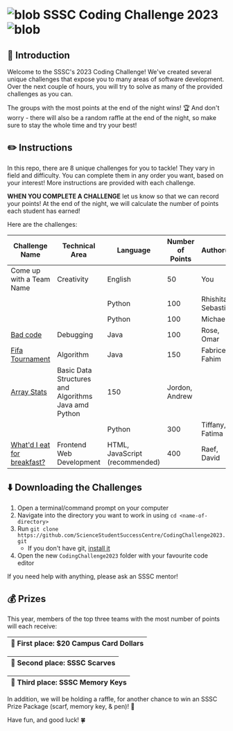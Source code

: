 # ![blob](https://emojis.slackmojis.com/emojis/images/1471119456/981/fast_parrot.gif?1471119456) SSSC Coding Challenge 2023 ![blob](https://emojis.slackmojis.com/emojis/images/1471119456/981/fast_parrot.gif?1471119456)

## 🥳 Introduction

Welcome to the SSSC's 2023 Coding Challenge! We've created several unique challenges that expose you to many areas of software development. Over the next couple of hours, you will try to solve as many of the provided challenges as you can.

The groups with the most points at the end of the night wins! 🏆 And don't worry - there will also be a random raffle at the end of the night, so make sure to stay the whole time and try your best!

## ✏️ Instructions

In this repo, there are 8 unique challenges for you to tackle! They vary in field and difficulty. You can complete them in any order you want, based on your interest! More instructions are provided with each challenge.

**WHEN YOU COMPLETE A CHALLENGE** let us know so that we can record your points! At the end of the night, we will calculate the number of points each student has earned!

Here are the challenges:

| Challenge Name          | Technical Area                 | Language                       | Number of Points | Author(s)         |
|-------------------------|--------------------------------|--------------------------------|------------------|-------------------|
| Come up with a Team Name  | Creativity                   | English                        | 50               | You               |
|                           |                              | Python                         | 100              | Rhishita, Sebastian |
|                           |                              | Python                         | 100              | Michael           |
| [Bad code](debugging_challenge)                          | Debugging                           | Java                           | 100              | Rose, Omar        |
|     [Fifa Tournament](Fifa%20Tournament)                |  Algorithm                             | Java                           | 150              | Fabrice, Fahim    |
| [Array Stats](Array%20Stats) | Basic Data Structures and Algorithms  Java amd Python                         | 150              | Jordon, Andrew  |
|                           |                              | Python                         | 300              | Tiffany, Fatima   |
| [What'd I eat for breakfast?](nutrition-tracker) | Frontend Web Development     | HTML, JavaScript (recommended) | 400              | Raef, David       |


<!--
| [Fibonacci](Fibonacci.py)               | Algorithms and Data Structures | Any                            | 100              | Jake              |
| [Matching Brackets](matching_brackets.py)       | Algorithms and Data Structures | Any                            | 200              | Gordon, Callum    |
| [Squid Game](SquidGame)              | Object-Oriented Programming    | Java                           | 300              | Omar, Sebastian   |
| [Spin the Wheel](SpinTheWheel)          | Terminal-based Game            | Any                 | 200 + (2x100 Bonus)              | Michelle, Tiffany |
| [Replicate the Animation](animations) | Frontend Web Development       | CSS and HTML                   | 400              | Alejandra         |
| [Web Server](BackendChallenge)              | Backend Web Development        | JavaScript (Node.js) or Python | 500              | David             |
-->

## ⬇️ Downloading the Challenges

1. Open a terminal/command prompt on your computer
2. Navigate into the directory you want to work in using `cd <name-of-directory>`
3. Run `git clone https://github.com/ScienceStudentSuccessCentre/CodingChallenge2023.git`
    - If you don't have git, [install it](https://git-scm.com/download)
4. Open the new `CodingChallenge2023` folder with your favourite code editor

If you need help with anything, please ask an SSSC mentor!


## 💰 Prizes
This year, members of the top three teams with the most number of points will each receive:

| **🥇 First place**: $20 Campus Card Dollars |
| --- |

| **🥈 Second place**: SSSC Scarves |
| --- |

| **🥉 Third place**: SSSC Memory Keys |
| --- |

In addition, we will be holding a raffle, for another chance to win an SSSC Prize Package (scarf, memory key, & pen)! 🤯

Have fun, and good luck! 🍀
